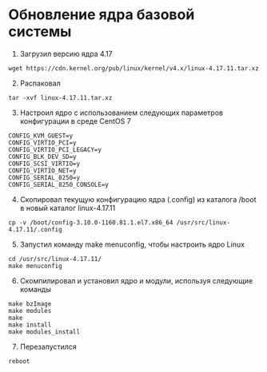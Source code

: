 # Обновление ядра базовой системы
1) Загрузил версию ядра 4.17
```
wget https://cdn.kernel.org/pub/linux/kernel/v4.x/linux-4.17.11.tar.xz
```
2) Распаковал
```
tar -xvf linux-4.17.11.tar.xz
```
3) Настроил ядро с использованием следующих параметров конфигурации в среде CentOS 7
```
CONFIG_KVM_GUEST=y
CONFIG_VIRTIO_PCI=y
CONFIG_VIRTIO_PCI_LEGACY=y
CONFIG_BLK_DEV_SD=y
CONFIG_SCSI_VIRTIO=y
CONFIG_VIRTIO_NET=y
CONFIG_SERIAL_8250=y
CONFIG_SERIAL_8250_CONSOLE=y
```
4) Скопировал текущую конфигурацию ядра (.config) из каталога /boot в новый каталог linux-4.17.11
```
cp -v /boot/config-3.10.0-1160.81.1.el7.x86_64 /usr/src/linux-4.17.11/.config
```
5) Запустил команду make menuconfig, чтобы настроить ядро ​Linux
```
cd /usr/src/linux-4.17.11/
make menuconfig
```

6) Скомпилировал и установил ядро ​​и модули, используя следующие команды
```
make bzImage
make modules
make
make install
make modules_install
```

7) Перезапустился
```
reboot
```